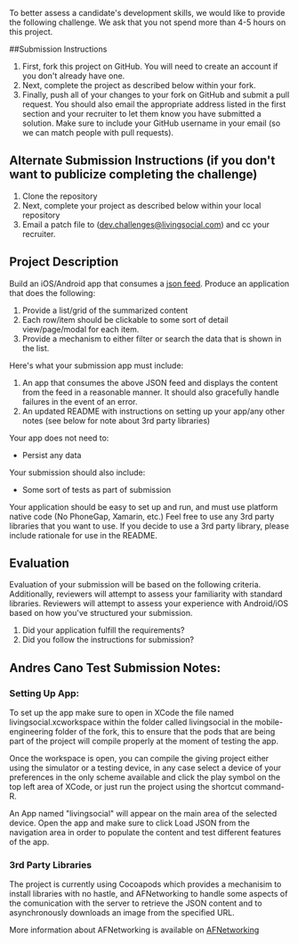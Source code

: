 To better assess a candidate's development skills, we would like to provide the following challenge. We ask that you not spend more than 4-5 hours on this project.

##Submission Instructions

1. First, fork this project on GitHub. You will need to create an account if you don't already have one.
1. Next, complete the project as described below within your fork.
1. Finally, push all of your changes to your fork on GitHub and submit a pull request. You should also email the appropriate address listed in the first section and your recruiter to let them know you have submitted a solution. Make sure to include your GitHub username in your email (so we can match people with pull requests).

## Alternate Submission Instructions (if you don't want to publicize completing the challenge)

1. Clone the repository
1. Next, complete your project as described below within your local repository
1. Email a patch file to ([dev.challenges@livingsocial.com](mailto:dev.challenges@livingsocial.com)) and cc your recruiter.

## Project Description

Build an iOS/Android app that consumes a [json feed](http://sheltered-bastion-2512.herokuapp.com/feed.json). Produce an application that does the following:

1. Provide a list/grid of the summarized content
2. Each row/item should be clickable to some sort of detail view/page/modal for each item.
3. Provide a mechanism to either filter or search the data that is shown in the list.

Here's what your submission app must include:

1. An app that consumes the above JSON feed and displays the content from the feed in a reasonable manner. It should also gracefully handle failures in the event of an error.
3. An updated README with instructions on setting up your app/any other notes (see below for note about 3rd party libraries)

Your app does not need to:

- Persist any data

Your submission should also include:

- Some sort of tests as part of submission

Your application should be easy to set up and run, and must use platform native code (No PhoneGap, Xamarin, etc.) Feel free to use any 3rd party libraries that you want to use. If you decide to use a 3rd party library, please include rationale for use in the README.

## Evaluation

Evaluation of your submission will be based on the following criteria. Additionally, reviewers will attempt to assess your familiarity with standard libraries. Reviewers will attempt to assess your experience with Android/iOS based on how you've structured your submission.

1. Did your application fulfill the requirements?
1. Did you follow the instructions for submission?

## Andres Cano Test Submission Notes:

### Setting Up App:

To set up the app make sure to open in XCode the file named livingsocial.xcworkspace within the folder called livingsocial in the mobile-engineering folder of the fork, this to ensure that the pods that are being part of the project will compile properly at the moment of testing the app.

Once the workspace is open, you can compile the giving project either using the simulator or a testing device, in any case select a device of your preferences in the only scheme available and click the play symbol on the top left area of XCode, or just run the project using the shortcut command-R.

An App named "livingsocial" will appear on the main area of the selected device. Open the app and make sure to click Load JSON from the navigation area in order to populate the content and test different features of the app.

### 3rd Party Libraries

The project is currently using Cocoapods which provides a mechanisim to install libraries with no hastle, and AFNetworking to handle some aspects of the comunication with the server to retrieve the JSON content and to asynchronously downloads an image from the specified URL.

More information about AFNetworking is available on [AFNetworking](https://github.com/AFNetworking/AFNetworking)
